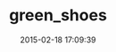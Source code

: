 ---
layout: post
title:  "green_shoes"
repo:   "ashbb/green_shoes"
date:   2015-02-18 17:09:39
gemurl: http://github.com/ashbb/green_shoes
---